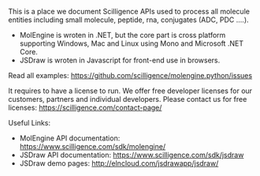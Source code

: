 This is a place we document Scilligence APIs used to process all molecule entities including small molecule, peptide, rna, conjugates (ADC, PDC ....).

- MolEngine is wroten in .NET, but the core part is cross platform supporting Windows, Mac and Linux using Mono and Microsoft .NET Core.
- JSDraw is wroten in Javascript for front-end use in browsers.


Read all examples: https://github.com/scilligence/molengine.python/issues


It requires to have a license to run.  We offer free developer licenses for our customers, partners and individual developers.  Please contact us for free licenses: https://scilligence.com/contact-page/

Useful Links:
- MolEngine API documentation: https://www.scilligence.com/sdk/molengine/
- JSDraw API documentation: https://www.scilligence.com/sdk/jsdraw
- JSDraw demo pages: http://elncloud.com/jsdrawapp/jsdraw/
